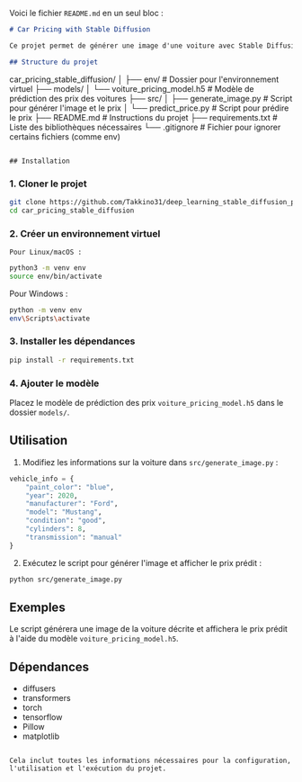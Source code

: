 Voici le fichier `README.md` en un seul bloc :

```md
# Car Pricing with Stable Diffusion

Ce projet permet de générer une image d'une voiture avec Stable Diffusion et de prédire son prix à l'aide d'un modèle de machine learning.

## Structure du projet

```
car_pricing_stable_diffusion/
│
├── env/                         # Dossier pour l'environnement virtuel
├── models/
│   └── voiture_pricing_model.h5  # Modèle de prédiction des prix des voitures
├── src/
│   ├── generate_image.py         # Script pour générer l'image et le prix
│   └── predict_price.py          # Script pour prédire le prix
├── README.md                     # Instructions du projet
├── requirements.txt              # Liste des bibliothèques nécessaires
└── .gitignore                    # Fichier pour ignorer certains fichiers (comme env)
```

## Installation
```

### 1. Cloner le projet

```bash
git clone https://github.com/Takkino31/deep_learning_stable_diffusion_pricing_vehicle
cd car_pricing_stable_diffusion
```

### 2. Créer un environnement virtuel

```
Pour Linux/macOS :
```

```bash
python3 -m venv env
source env/bin/activate
```

Pour Windows :

```bash
python -m venv env
env\Scripts\activate
```

### 3. Installer les dépendances

```bash
pip install -r requirements.txt
```

### 4. Ajouter le modèle

Placez le modèle de prédiction des prix `voiture_pricing_model.h5` dans le dossier `models/`.

## Utilisation

1. Modifiez les informations sur la voiture dans `src/generate_image.py` :

```python
vehicle_info = {
    "paint_color": "blue",
    "year": 2020,
    "manufacturer": "Ford",
    "model": "Mustang",
    "condition": "good",
    "cylinders": 8,
    "transmission": "manual"
}
```

2. Exécutez le script pour générer l'image et afficher le prix prédit :

```bash
python src/generate_image.py
```

## Exemples

Le script générera une image de la voiture décrite et affichera le prix prédit à l'aide du modèle `voiture_pricing_model.h5`.

## Dépendances

- diffusers
- transformers
- torch
- tensorflow
- Pillow
- matplotlib
```

Cela inclut toutes les informations nécessaires pour la configuration, l'utilisation et l'exécution du projet.